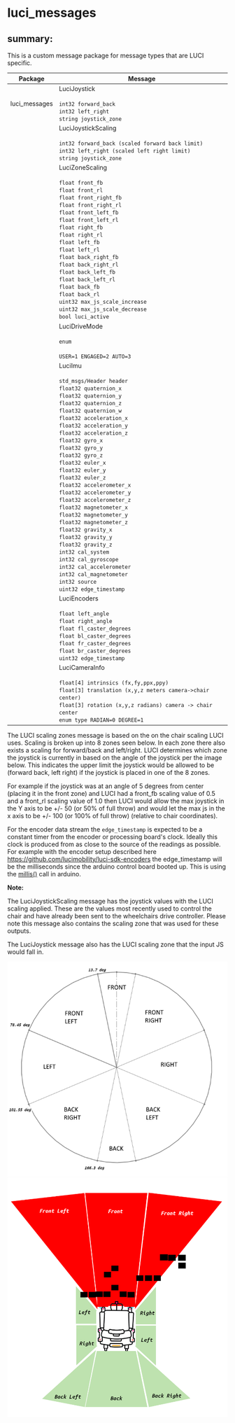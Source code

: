 # luci_messages

## summary:

This is a custom message package for message types that are LUCI specific.

| Package       | Message                                                                                                                                                                                                                                                                                                                                                                                                                                                                                                                                                                                                                                                                                                                                                                                                                      |
| ------------- | ---------------------------------------------------------------------------------------------------------------------------------------------------------------------------------------------------------------------------------------------------------------------------------------------------------------------------------------------------------------------------------------------------------------------------------------------------------------------------------------------------------------------------------------------------------------------------------------------------------------------------------------------------------------------------------------------------------------------------------------------------------------------------------------------------------------------------- |
| luci_messages | LuciJoystick <br/><br/> `int32 forward_back` <br/> `int32 left_right` <br/> `string joystick_zone`                                                                                                                                                                                                                                                                                                                                                                                                                                                                                                                                                                                                                                                                                                                           |
|               | LuciJoystickScaling <br/><br/> `int32 forward_back (scaled forward back limit)` <br/> `int32 left_right (scaled left right limit)` <br/> `string joystick_zone`                                                                                                                                                                                                                                                                                                                                                                                                                                                                                                                                                                                                                                                              |
|               | LuciZoneScaling <br/><br/> `float front_fb` <br/> `float front_rl` <br/> `float front_right_fb` <br/> `float front_right_rl` <br/> `float front_left_fb` <br/> `float front_left_rl` <br/> `float right_fb` <br/> `float right_rl` <br/> `float left_fb` <br/> `float left_rl` <br/> `float back_right_fb` <br/> `float back_right_rl` <br/> `float back_left_fb` <br/> `float back_left_rl` <br/> `float back_fb` <br/> `float back_rl` <br/> `uint32 max_js_scale_increase` <br/> `uint32 max_js_scale_decrease` <br/> `bool luci_active`                                                                                                                                                                                                                                                                                  |
|               | LuciDriveMode <br/><br/> `enum` <br></br> `USER=1 ENGAGED=2 AUTO=3`                                                                                                                                                                                                                                                                                                                                                                                                                                                                                                                                                                                                                                                                                                                                                          |
|               | LuciImu <br></br> `std_msgs/Header header` <br/> `float32 quaternion_x` <br/> `float32 quaternion_y` <br/> `float32 quaternion_z` <br/> `float32 quaternion_w` <br/> `float32 acceleration_x` <br/> `float32 acceleration_y` <br/> `float32 acceleration_z` <br/> `float32 gyro_x` <br/> `float32 gyro_y` <br/> `float32 gyro_z` <br/> `float32 euler_x` <br/> `float32 euler_y` <br/> `float32 euler_z` <br/> `float32 accelerometer_x` <br/> `float32 accelerometer_y` <br/> `float32 accelerometer_z` <br/> `float32 magnetometer_x` <br/> `float32 magnetometer_y` <br/> `float32 magnetometer_z` <br/> `float32 gravity_x` <br/> `float32 gravity_y` <br/> `float32 gravity_z` <br/> `int32 cal_system` <br/> `int32 cal_gyroscope` <br/> `int32 cal_accelerometer` <br/> `int32 cal_magnetometer` <br/> `int32 source` <br/> `uint32 edge_timestamp` |
|               | LuciEncoders <br/><br/> `float left_angle` <br/> `float right_angle` <br/> `float fl_caster_degrees` <br/> `float bl_caster_degrees` <br/> `float fr_caster_degrees` <br/> `float br_caster_degrees` <br/> `uint32 edge_timestamp`                                                                                                                                                                                                                                                                                                                                                                                                                                                                                                                                                                                                                        |
|               | LuciCameraInfo <br/><br/> `float[4] intrinsics (fx,fy,ppx,ppy)` <br/> `float[3] translation (x,y,z meters camera->chair center)` <br/> `float[3] rotation (x,y,z radians) camera -> chair center` <br/> `enum type RADIAN=0 DEGREE=1`<br/>                                                                                                                                                                                                                                                                                                                                                                                                                                                                                                                                                                                   |

The LUCI scaling zones message is based on the on the chair scaling LUCI uses. Scaling is broken up into 8 zones seen below. In each zone there also exists a scaling for forward/back and left/right. LUCI determines which zone the joystick is currently in based on the angle of the joystick per the image below. This indicates the upper limit the joystick would be allowed to be (forward back, left right) if the joystick is placed in one of the 8 zones.

For example if the joystick was at an angle of 5 degrees from center (placing it in the front zone) and LUCI had a front_fb scaling value of 0.5 and a front_rl scaling value of 1.0 then LUCI would allow the max joystick in the Y axis to be +/- 50 (or 50% of full throw) and would let the max js in the x axis to be +/- 100 (or 100% of full throw) (relative to chair coordinates).

For the encoder data stream the `edge_timestamp` is expected to be a constant timer from the encoder or processing board's clock. Ideally this clock is produced from as close to the source of the readings as possible. For example with the encoder setup described here https://github.com/lucimobility/luci-sdk-encoders the edge_timestamp will be the milliseconds since the arduino control board booted up. This is using the [millis()](https://www.arduino.cc/reference/en/language/functions/time/millis/) call in arduino. 

<b>Note:</b>

The LuciJoystickScaling message has the joystick values with the LUCI scaling applied. These are the values most recently used to control the chair and have already been sent to the wheelchairs drive controller. Please note this message also contains the scaling zone that was used for these outputs.

The LuciJoystick message also has the LUCI scaling zone that the input JS would fall in.

![luci scaling image](zone-ring.png)
![luci zone image](zones.png)
